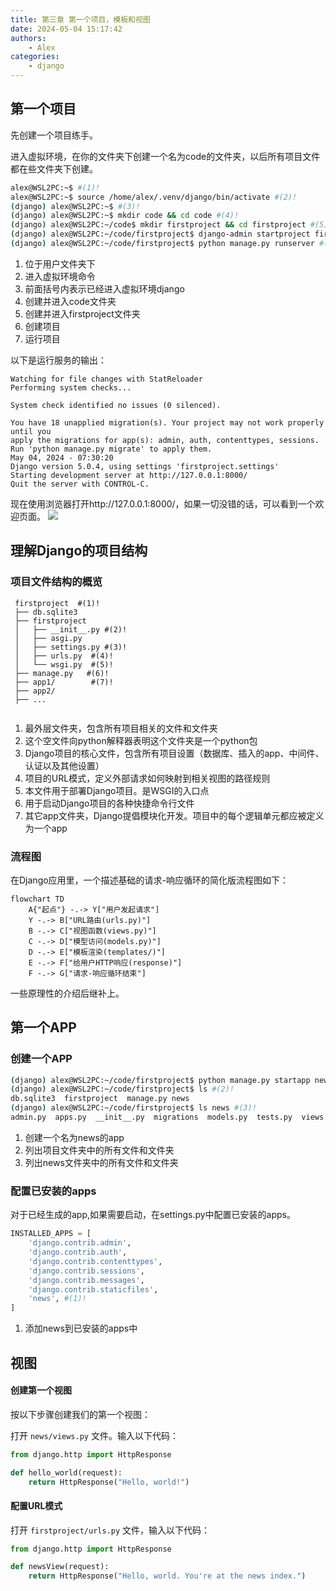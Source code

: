 ```yaml
---
title: 第三章 第一个项目，模板和视图 
date: 2024-05-04 15:17:42
authors:
    - Alex
categories: 
    - django
---
```


## 第一个项目
先创建一个项目练手。

进入虚拟环境，在你的文件夹下创建一个名为code的文件夹，以后所有项目文件都在些文件夹下创建。
```bash
alex@WSL2PC:~$ #(1)!
alex@WSL2PC:~$ source /home/alex/.venv/django/bin/activate #(2)!
(django) alex@WSL2PC:~$ #(3)!
(django) alex@WSL2PC:~$ mkdir code && cd code #(4)!
(django) alex@WSL2PC:~/code$ mkdir firstproject && cd firstproject #(5)!
(django) alex@WSL2PC:~/code/firstproject$ django-admin startproject firstproject #(6)!
(django) alex@WSL2PC:~/code/firstproject$ python manage.py runserver #(7)!
```

1. 位于用户文件夹下
2. 进入虚拟环境命令
3. 前面括号内表示已经进入虚拟环境django
4. 创建并进入code文件夹
5. 创建并进入firstproject文件夹
6. 创建项目
7. 运行项目



以下是运行服务的输出：
<!-- termynal: {title: output of last command} -->

``` 
Watching for file changes with StatReloader
Performing system checks...

System check identified no issues (0 silenced).

You have 18 unapplied migration(s). Your project may not work properly until you 
apply the migrations for app(s): admin, auth, contenttypes, sessions.
Run 'python manage.py migrate' to apply them.
May 04, 2024 - 07:30:20
Django version 5.0.4, using settings 'firstproject.settings'
Starting development server at http://127.0.0.1:8000/
Quit the server with CONTROL-C.

```

现在使用浏览器打开http://127.0.0.1:8000/，如果一切没错的话，可以看到一个欢迎页面。
![](../../../img/django/3.1.png)

## 理解Django的项目结构 

### 项目文件结构的概览

``` { .yaml .anotate}
 firstproject  #(1)!
 ├── db.sqlite3
 ├── firstproject
 │   ├── __init__.py #(2)!
 │   ├── asgi.py
 │   ├── settings.py #(3)!
 │   ├── urls.py  #(4)!
 │   └── wsgi.py  #(5)!
 ├── manage.py   #(6)!
 ├── app1/        #(7)!
 ├── app2/ 
 ├── ...
 
```

1. 最外层文件夹，包含所有项目相关的文件和文件夹
2. 这个空文件向python解释器表明这个文件夹是一个python包
3. Django项目的核心文件，包含所有项目设置（数据库、插入的app、中间件、认证以及其他设置）
4. 项目的URL模式，定义外部请求如何映射到相关视图的路径规则
5. 本文件用于部署Django项目。是WSGI的入口点
6. 用于启动Django项目的各种快捷命令行文件
7. 其它app文件夹，Django提倡模块化开发。项目中的每个逻辑单元都应被定义为一个app

### 流程图
在Django应用里，一个描述基础的请求-响应循环的简化版流程图如下：


``` mermaid
flowchart TD
    A{"起点"} -.-> Y["用户发起请求"] 
    Y -.-> B["URL路由(urls.py)"]
    B -.-> C["视图函数(views.py)"]
    C -.-> D["模型访问(models.py)"]
    D -.-> E["模板渲染(templates/)"]
    E -.-> F["给用户HTTP响应(response)"]
    F -.-> G["请求-响应循环结束"]
```
一些原理性的介绍后继补上。

## 第一个APP

### 创建一个APP

``` bash
(django) alex@WSL2PC:~/code/firstproject$ python manage.py startapp news #(1)!
(django) alex@WSL2PC:~/code/firstproject$ ls #(2)!
db.sqlite3  firstproject  manage.py news
(django) alex@WSL2PC:~/code/firstproject$ ls news #(3)!
admin.py  apps.py  __init__.py  migrations  models.py  tests.py  views.py
```

1. 创建一个名为news的app
2. 列出项目文件夹中的所有文件和文件夹
3. 列出news文件夹中的所有文件和文件夹

### 配置已安装的apps
对于已经生成的app,如果需要启动，在settings.py中配置已安装的apps。

``` python
INSTALLED_APPS = [
    'django.contrib.admin',
    'django.contrib.auth',
    'django.contrib.contenttypes',
    'django.contrib.sessions',
    'django.contrib.messages',
    'django.contrib.staticfiles',
    'news', #(1)!
]
```

1. 添加news到已安装的apps中

## 视图
#### 创建第一个视图
按以下步骤创建我们的第一个视图：

打开 `news/views.py` 文件。输入以下代码：

``` python
from django.http import HttpResponse

def hello_world(request):
    return HttpResponse("Hello, world!")
```

#### 配置URL模式
打开 `firstproject/urls.py` 文件，输入以下代码：

``` python
from django.http import HttpResponse

def newsView(request):
    return HttpResponse("Hello, world. You're at the news index.")
```